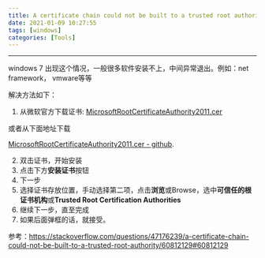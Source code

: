 ```yaml
---
title: A certificate chain could not be built to a trusted root authority
date: 2021-01-09 10:27:55
tags: [windows]
categories: [Tools]
---
```


---




windows 7 出现这个情况，一般很多软件安装不上，中间异常退出。例如：net framework， vmware等等



解决方法如下：

1. 从微软官方下载证书: [MicrosoftRootCertificateAuthority2011.cer](http://go.microsoft.com/fwlink/?linkid=747875&clcid=0x409)

或者从下面地址下载

[MicrosoftRootCertificateAuthority2011.cer - github](https://github.com/yanglr/WindowsDevTools/raw/master/dotNET/MicrosoftRootCertificateAuthority2011.cer).

2. 双击证书，开始安装
3. 点击下方**安装证书**按钮
4. 下一步
5. 选择证书存放位置，手动选择第二项，点击**浏览**或Browse，选中**可信任的根证书机构**或**Trusted Root Certification Authorities**
6. 继续下一步，直至完成
7. 如果后面弹框的话，就接受。



参考：https://stackoverflow.com/questions/47176239/a-certificate-chain-could-not-be-built-to-a-trusted-root-authority/60812129#60812129






